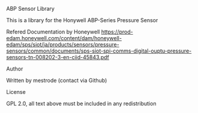 ABP Sensor Library

This is a library for the Honywell ABP-Series Pressure Sensor

Refered Documentation by Honeywell
https://prod-edam.honeywell.com/content/dam/honeywell-edam/sps/siot/ja/products/sensors/pressure-sensors/common/documents/sps-siot-spi-comms-digital-ouptu-pressure-sensors-tn-008202-3-en-ciid-45843.pdf

Author

Written by mestrode (contact via Github)

License

GPL 2.0, all text above must be included in any redistribution
